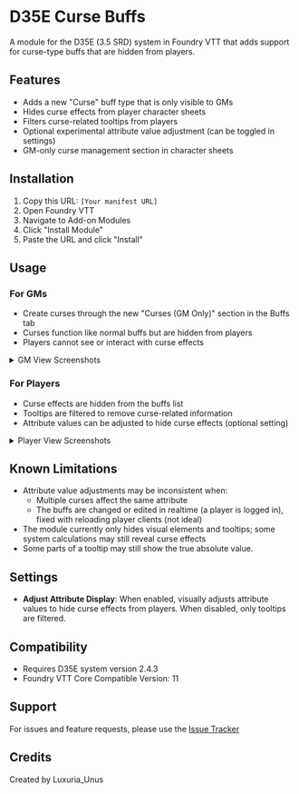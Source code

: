 # D35E Curse Buffs

A module for the D35E (3.5 SRD) system in Foundry VTT that adds support for curse-type buffs that are hidden from players.

## Features

- Adds a new "Curse" buff type that is only visible to GMs
- Hides curse effects from player character sheets
- Filters curse-related tooltips from players
- Optional experimental attribute value adjustment (can be toggled in settings)
- GM-only curse management section in character sheets

## Installation

1. Copy this URL: `[Your manifest URL]`
2. Open Foundry VTT
3. Navigate to Add-on Modules
4. Click "Install Module"
5. Paste the URL and click "Install"


## Usage

### For GMs
- Create curses through the new "Curses (GM Only)" section in the Buffs tab
- Curses function like normal buffs but are hidden from players
- Players cannot see or interact with curse effects

<details>
<summary>GM View Screenshots</summary>

#### GM Curse Management Interface
![GM Curse Management](https://github.com/user-attachments/assets/ce483667-2166-4cae-b251-4ab5dd3ff24e)

#### GM Buff Window View with Curse Effects
![GM Attribute View](https://github.com/user-attachments/assets/a9f63f76-7793-49b1-9622-7df43fca394e)

#### GM Tooltip Display
![GM Tooltip](https://github.com/user-attachments/assets/12c75b4b-a5b0-44fa-8a1d-a9c97ae7d72e)

</details>

### For Players
- Curse effects are hidden from the buffs list
- Tooltips are filtered to remove curse-related information
- Attribute values can be adjusted to hide curse effects (optional setting)

<details>
<summary>Player View Screenshots</summary>

#### Player Buff window View (Curse Effects Hidden)
![Player Attribute View](https://github.com/user-attachments/assets/dae66906-23b5-4a8e-b425-d2c509689172)

#### Player Tooltip Display (Filtered)
![Player Tooltip](https://github.com/user-attachments/assets/cffe6a46-8085-421a-a6c7-579426796444)

</details>


## Known Limitations

- Attribute value adjustments may be inconsistent when:
  - Multiple curses affect the same attribute
  - The buffs are changed or edited in realtime (a player is logged in), fixed with reloading player clients (not ideal)
- The module currently only hides visual elements and tooltips; some system calculations may still reveal curse effects
- Some parts of a tooltip may still show the true absolute value.

## Settings

- **Adjust Attribute Display**: When enabled, visually adjusts attribute values to hide curse effects from players. When disabled, only tooltips are filtered.

## Compatibility

- Requires D35E system version 2.4.3
- Foundry VTT Core Compatible Version: 11

## Support

For issues and feature requests, please use the [Issue Tracker](your_issue_tracker_url)

## Credits

Created by Luxuria_Unus
